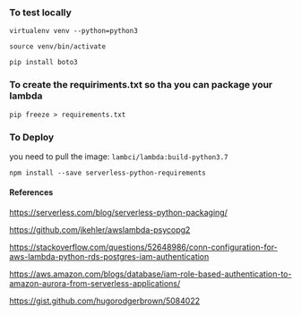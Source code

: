 ### To test locally

`virtualenv venv --python=python3`

`source venv/bin/activate`

`pip install boto3`

### To create the requiriments.txt so tha you can package your lambda

`pip freeze > requirements.txt`

### To Deploy

you need to pull the image: `lambci/lambda:build-python3.7`

`npm install --save serverless-python-requirements`

#### References
https://serverless.com/blog/serverless-python-packaging/

https://github.com/jkehler/awslambda-psycopg2

https://stackoverflow.com/questions/52648986/conn-configuration-for-aws-lambda-python-rds-postgres-iam-authentication

https://aws.amazon.com/blogs/database/iam-role-based-authentication-to-amazon-aurora-from-serverless-applications/

https://gist.github.com/hugorodgerbrown/5084022